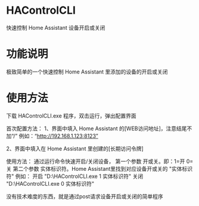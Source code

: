 # HAControlCLI
快速控制 Home Assistant 设备开启或关闭

# 功能说明
极致简单的一个快速控制 Home Assistant 里添加的设备的开启或关闭

# 使用方法
下载 HAControlCLI.exe 程序，双击运行，弹出配置界面

首次配置方法：
1、界面中填入 Home Assistant 的[WEB访问地址]，注意结尾不加“/”
例如：“http://192.168.1.123:8123”

2、界面中填入在 Home Assistant 里创建的[长期访问令牌]

使用方法：
通过运行命令快速开启/关闭设备，
第一个参数 开或关。即：1=开 0=关
第二个参数 实体标识符。Home Assistant里找到对应设备开或关的 "实体标识符"
例如：
开启 "D:\HAControlCLI.exe 1 实体标识符"
关闭 "D:\HAControlCLI.exe 0 实体标识符"

没有技术难度的东西，就是通过post请求设备开启或关闭的简单程序
